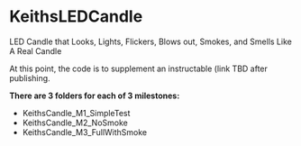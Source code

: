 # KeithsLEDCandle
LED Candle that Looks, Lights, Flickers, Blows out, Smokes, and Smells Like A Real Candle

At this point, the code is to supplement an instructable (link TBD after publishing.

**There are 3 folders for each of 3 milestones:**

* KeithsCandle_M1_SimpleTest
* KeithsCandle_M2_NoSmoke
* KeithsCandle_M3_FullWithSmoke
